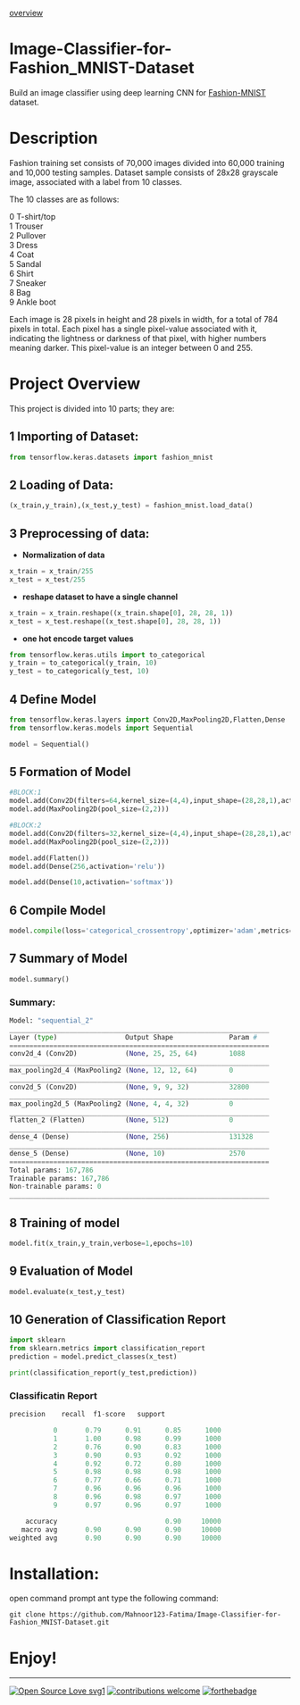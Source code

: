 [overview](#Project-Overview)
# Image-Classifier-for-Fashion_MNIST-Dataset
Build an image classifier using deep learning CNN for [Fashion-MNIST](https://github.com/zalandoresearch/fashion-mnist) dataset.


# Description

Fashion training set consists of 70,000 images divided into 60,000 training and 10,000 testing samples. Dataset sample consists of 28x28 grayscale image, associated with a label from 10 classes.

The 10 classes are as follows:

0  T-shirt/top<br>
1  Trouser<br>
2  Pullover<br>
3  Dress<br>
4  Coat<br>
5  Sandal<br>
6  Shirt<br>
7  Sneaker<br>
8  Bag<br>
9  Ankle boot

Each image is 28 pixels in height and 28 pixels in width, for a total of 784 pixels in total. Each pixel has a single pixel-value associated with it, indicating the lightness or darkness of that pixel, with higher numbers meaning darker. This pixel-value is an integer between 0 and 255.

# Project Overview

This project is divided into 10 parts; they are:

## 1 Importing of Dataset:<br>
```python
from tensorflow.keras.datasets import fashion_mnist
```
## 2 Loading of Data:<br>
```python
(x_train,y_train),(x_test,y_test) = fashion_mnist.load_data()
```
## 3 Preprocessing of data:<br>
- **Normalization of data**
```python
x_train = x_train/255 
x_test = x_test/255
```
- **reshape dataset to have a single channel**
```python
x_train = x_train.reshape((x_train.shape[0], 28, 28, 1))
x_test = x_test.reshape((x_test.shape[0], 28, 28, 1))
```
- **one hot encode target values**
```python
from tensorflow.keras.utils import to_categorical
y_train = to_categorical(y_train, 10)
y_test = to_categorical(y_test, 10) 
```
## 4 Define Model
```python
from tensorflow.keras.layers import Conv2D,MaxPooling2D,Flatten,Dense
from tensorflow.keras.models import Sequential
```
```python
model = Sequential()
```
## 5 Formation of Model
```python
#BLOCK:1 
model.add(Conv2D(filters=64,kernel_size=(4,4),input_shape=(28,28,1),activation='relu'))
model.add(MaxPooling2D(pool_size=(2,2)))

#BLOCK:2
model.add(Conv2D(filters=32,kernel_size=(4,4),input_shape=(28,28,1),activation='relu'))
model.add(MaxPooling2D(pool_size=(2,2))) 

model.add(Flatten())
model.add(Dense(256,activation='relu'))

model.add(Dense(10,activation='softmax'))
```
## 6 Compile Model
```python
model.compile(loss='categorical_crossentropy',optimizer='adam',metrics=['accuracy'])
```
## 7 Summary of Model
```python
model.summary() 
```
### Summary:
```python
Model: "sequential_2"
_________________________________________________________________
Layer (type)                 Output Shape              Param #   
=================================================================
conv2d_4 (Conv2D)            (None, 25, 25, 64)        1088      
_________________________________________________________________
max_pooling2d_4 (MaxPooling2 (None, 12, 12, 64)        0         
_________________________________________________________________
conv2d_5 (Conv2D)            (None, 9, 9, 32)          32800     
_________________________________________________________________
max_pooling2d_5 (MaxPooling2 (None, 4, 4, 32)          0         
_________________________________________________________________
flatten_2 (Flatten)          (None, 512)               0         
_________________________________________________________________
dense_4 (Dense)              (None, 256)               131328    
_________________________________________________________________
dense_5 (Dense)              (None, 10)                2570      
=================================================================
Total params: 167,786
Trainable params: 167,786
Non-trainable params: 0
_________________________________________________________________
```
## 8 Training of model
```python
model.fit(x_train,y_train,verbose=1,epochs=10)  
```
## 9 Evaluation of Model
```python
model.evaluate(x_test,y_test) 
```
## 10 Generation of Classification Report
```python
import sklearn
from sklearn.metrics import classification_report
prediction = model.predict_classes(x_test) 
```
```python
print(classification_report(y_test,prediction)) 
```
### Classificatin Report
```python
precision    recall  f1-score   support

           0       0.79      0.91      0.85      1000
           1       1.00      0.98      0.99      1000
           2       0.76      0.90      0.83      1000
           3       0.90      0.93      0.92      1000
           4       0.92      0.72      0.80      1000
           5       0.98      0.98      0.98      1000
           6       0.77      0.66      0.71      1000
           7       0.96      0.96      0.96      1000
           8       0.96      0.98      0.97      1000
           9       0.97      0.96      0.97      1000

    accuracy                           0.90     10000
   macro avg       0.90      0.90      0.90     10000
weighted avg       0.90      0.90      0.90     10000
```
# Installation:
open command prompt ant type the following command:
```
git clone https://github.com/Mahnoor123-Fatima/Image-Classifier-for-Fashion_MNIST-Dataset.git
```

# Enjoy!

--------------------------------------------------------------------------------------------------------


[![Open Source Love svg1](https://badges.frapsoft.com/os/v1/open-source.svg?v=103)](#)
[![contributions welcome](https://img.shields.io/badge/contributions-welcome-brightgreen.svg?style=flat&label=Contributions&colorA=red&colorB=black	)](#)
[![forthebadge](https://forthebadge.com/images/badges/built-with-love.svg)](#)
